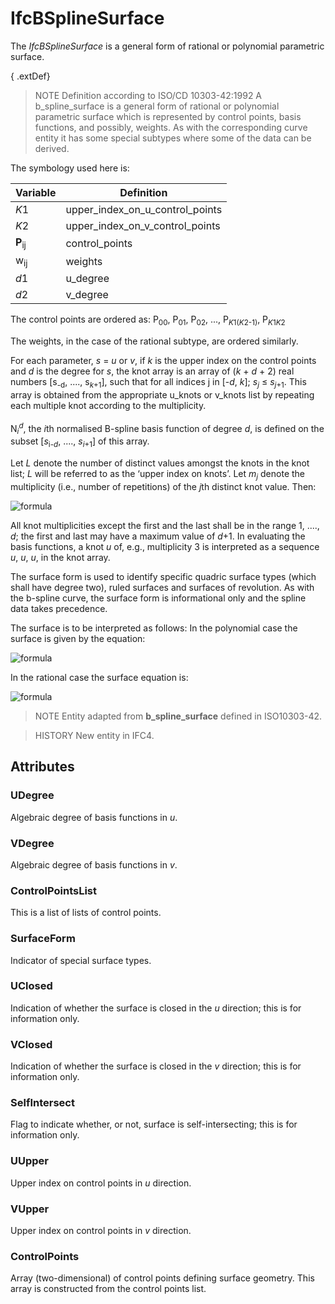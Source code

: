 # IfcBSplineSurface

The _IfcBSplineSurface_ is a general form of rational or polynomial parametric surface.
<!-- end of short definition -->


{ .extDef}
> NOTE Definition according to ISO/CD 10303-42:1992
> A b_spline_surface is a general form of rational or polynomial parametric surface which is represented by control points, basis functions, and possibly, weights. As with the corresponding curve entity it has some special subtypes where some of the data can be derived.

The symbology used here is:

Variable | Definition
--- | ---
<em>K</em>1 | upper_index_on_u_control_points
<em>K</em>2 | upper_index_on_v_control_points
<b>P</b><sub>ij</sub> | control_points
w<sub>ij</sub> | weights
<em>d</em>1 | u_degree
<em>d</em>2</td> | v_degree

The control points are ordered as: P<sub>00</sub>, P<sub>01</sub>, P<sub>02</sub>, ..., P<sub><em>K</em>1(<em>K</em>2-1)</sub>, P<sub><em>K</em>1<em>K</em>2</sub>

The weights, in the case of the rational subtype, are ordered similarly.

For each parameter, <em>s</em> = <em>u</em> or <em>v</em>, if <em>k</em> is the upper
index on the control points and <em>d</em> is the degree for <em>s</em>, the knot array is an array of (<em>k</em> +
<em>d</em> + 2) real numbers [s<sub>-d</sub>, ...., s<sub><em>k</em>+1</sub>], such that for all indices j in
[-<em>d</em>, <em>k</em>]; <em>s</em><sub><em>j</em></sub> ≤ <em>s</em><sub><em>j</em>+1</sub>. This array is
obtained from the appropriate u_knots or v_knots list by repeating each multiple knot according to the
multiplicity.<br>
<br>
N<sub><em>i</em></sub><sup><em>d</em></sup>, the <em>i</em>th normalised B-spline basis function of degree <em>d</em>,
is defined on the subset [<em>s</em><sub>i-<em>d</em></sub>, ...., <em>s</em><sub><em>i</em>+1</sub>] of this
array.

Let <em>L</em> denote the number of distinct values amongst the knots in the knot list;
<em>L</em> will be referred to as the ‘upper index on knots’. Let <em>m</em><sub><em>j</em></sub> denote
the multiplicity (i.e., number of repetitions) of the <em>j</em>th distinct knot value. Then:

![formula](../../../../figures/ifcbsplinecurve-math2.gif)

All knot multiplicities except the first and the last shall be in the range 1, ...., <em>d</em>; the first and last may have a maximum value of <em>d</em>+1. In evaluating the basis functions, a knot <em>u</em> of, e.g., multiplicity 3 is interpreted as a sequence <em>u</em>, <em>u</em>, <em>u</em>, in the knot array.

The surface form is used to identify specific quadric surface types (which shall have degree two), ruled surfaces and surfaces of revolution. As with the b-spline curve, the surface form is informational only and the spline data takes precedence.

The surface is to be interpreted as follows: In the polynomial case the surface is
given by the equation:

![formula](../../../../figures/ifcbsplinesurface-math1.gif)

In the rational case the surface equation is:

![formula](../../../../figures/ifcbsplinesurface-math2.gif)

> NOTE Entity adapted from **b_spline_surface** defined in ISO10303-42.

> HISTORY New entity in IFC4.

## Attributes

### UDegree
Algebraic degree of basis functions in _u_.

### VDegree
Algebraic degree of basis functions in _v_.

### ControlPointsList
This is a list of lists of control points.

### SurfaceForm
Indicator of special surface types.

### UClosed
Indication of whether the surface is closed in the _u_ direction; this is for information only.

### VClosed
Indication of whether the surface is closed in the _v_ direction; this is for information only.

### SelfIntersect
Flag to indicate whether, or not, surface is self-intersecting; this is for information only.

### UUpper
Upper index on control points in _u_ direction.

### VUpper
Upper index on control points in _v_ direction.

### ControlPoints
Array (two-dimensional) of control points defining surface geometry. This array is constructed from the control points list.
